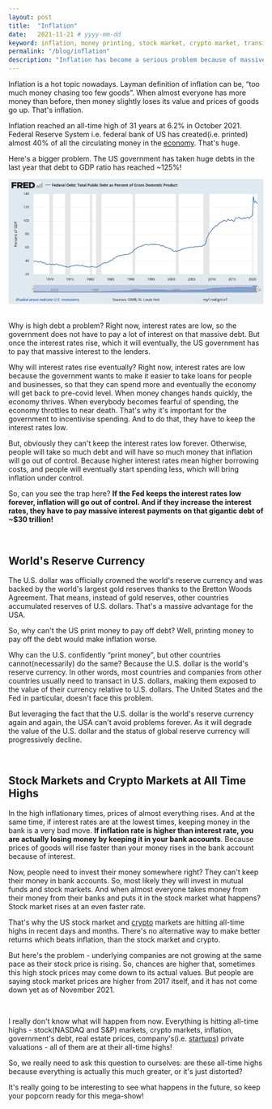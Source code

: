 ```yaml
---
layout: post
title:  "Inflation"
date:   2021-11-21 # yyyy-mm-dd
keyword: inflation, money printing, stock market, crypto market, transitory
permalink: "/blog/inflation"
description: "Inflation has become a serious problem because of massive money printing by the federal bank."
---
```


Inflation is a hot topic nowadays. Layman definition of inflation can be, “too much money chasing too few goods”. When almost everyone has more money than before, then money slightly loses its value and prices of goods go up. That's inflation. 

Inflation reached an all-time high of 31 years at 6.2% in October 2021. Federal Reserve System i.e. federal bank of US has created(i.e. printed) almost 40% of all the circulating money in the <a href="https://prashantkikani.com/blog/economy-and-finance" target="_blank">economy</a>. That's huge.

Here's a bigger problem. The US government has taken huge debts in the last year that debt to GDP ratio has reached ~125%! 

<center><img src="../assets/us_debt_to_gdp.png"/></center>
<br/>

Why is high debt a problem? Right now, interest rates are low, so the government does not have to pay a lot of interest on that massive debt. But once the interest rates rise, which it will eventually, the US government has to pay that massive interest to the lenders.

Why will interest rates rise eventually? Right now, interest rates are low because the government wants to make it easier to take loans for people and businesses, so that they can spend more and eventually the economy will get back to pre-covid level. When money changes hands quickly, the economy thrives. When everybody becomes fearful of spending, the economy throttles to near death. That's why it's important for the government to incentivise spending. And to do that, they have to keep the interest rates low.

But, obviously they can't keep the interest rates low forever. Otherwise, people will take so much debt and will have so much money that inflation will go out of control. Because higher interest rates mean higher borrowing costs, and people will eventually start spending less, which will bring inflation under control. 

So, can you see the trap here? <b>If the Fed keeps the interest rates low forever, inflation will go out of control. And if they increase the interest rates, they have to pay massive interest payments on that gigantic debt of ~$30 trillion!</b>

<br/>

## World's Reserve Currency

The U.S. dollar was officially crowned the world's reserve currency and was backed by the world's largest gold reserves thanks to the Bretton Woods Agreement. That means, instead of gold reserves, other countries accumulated reserves of U.S. dollars. That's a massive advantage for the USA.

So, why can't the US print money to pay off debt? Well, printing money to pay off the debt would make inflation worse.

Why can the U.S. confidently “print money”, but other countries cannot(necessarily) do the same? Because the U.S. dollar is the world's reserve currency. In other words, most countries and companies from other countries usually need to transact in U.S. dollars, making them exposed to the value of their currency relative to U.S. dollars. The United States and the Fed in particular, doesn't face this problem.

But leveraging the fact that the U.S. dollar is the world's reserve currency again and again, the USA can't avoid problems forever. As it will degrade the value of the U.S. dollar and the status of global reserve currency will progressively decline.

<br/>

## Stock Markets and Crypto Markets at All Time Highs

In the high inflationary times, prices of almost everything rises. And at the same time, if interest rates are at the lowest times, keeping money in the bank is a very bad move. <b>If inflation rate is higher than interest rate, you are actually losing money by keeping it in your bank accounts</b>. Because prices of goods will rise faster than your money rises in the bank account because of interest.

Now, people need to invest their money somewhere right? They can't keep their money in bank accounts. So, most likely they will invest in mutual funds and stock markets. And when almost everyone takes money from their money from their banks and puts it in the stock market what happens? Stock market rises at an even faster rate.

That's why the US stock market and <a href="https://prashantkikani.com/blog/crypto-is-inevitable" target="_blank">crypto</a> markets are hitting all-time highs in recent days and months. There's no alternative way to make better returns which beats inflation, than the stock market and crypto.

But here's the problem - underlying companies are not growing at the same pace as their stock price is rising. So, chances are higher that, sometimes this high stock prices may come down to its actual values. But people are saying stock market prices are higher from 2017 itself, and it has not come down yet as of November 2021.  

<br/>

I really don't know what will happen from now. Everything is hitting all-time highs - stock(NASDAQ and S&P) markets, crypto markets, inflation, government's debt, real estate prices, company's(i.e. <a href="https://prashantkikani.com/blog/startup-ecosystem" target="_blank">startups</a>) private valuations - all of them are at their all-time highs!

So, we really need to ask this question to ourselves: are these all-time highs because everything is actually this much greater, or it's just distorted?

It's really going to be interesting to see what happens in the future, so keep your popcorn ready for this mega-show! 





